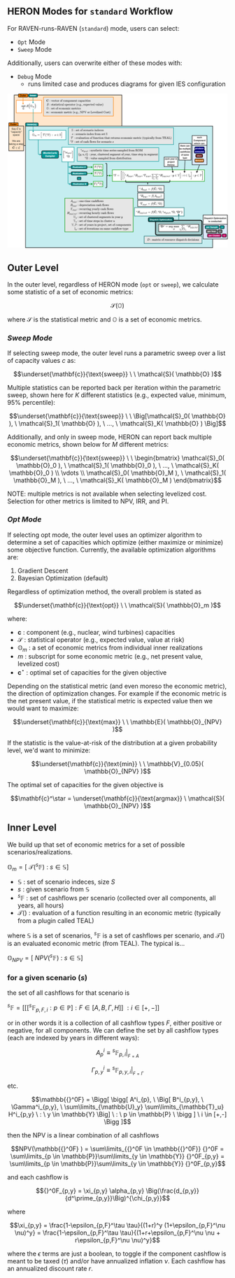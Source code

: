 
## HERON Modes for `standard` Workflow
For RAVEN-runs-RAVEN (`standard`) mode, users can select:
- `Opt` Mode
- `Sweep` Mode

Additionally, users can overwrite either of these modes with:
- `Debug` Mode
  - runs limited case and produces diagrams for given IES configuration


![HERON_bilevel_optimization](../diagrams/HERON_bilevel_optimization_full.png)

## Outer Level
In the outer level, regardless of HERON mode (`opt` or `sweep`), we calculate some statistic of a set of economic metrics:

```math
\mathcal{S}( \mathbb{O} )
```

where $\mathcal{S}$ is the statistical metric and $\mathbb{O}$ is a set of economic metrics.

### *Sweep Mode*

If selecting sweep mode, the outer level runs a parametric sweep over a list of capacity values $c$ as:
```math
\underset{\mathbf{c}}{\text{sweep}} \ \ \mathcal{S}( \mathbb{O} )
```

Multiple statistics can be reported back per iteration within the parametric sweep, shown here for $K$ different statistics (e.g., expected value, minimum, 95% percentile):
```math
\underset{\mathbf{c}}{\text{sweep}} \ \ \Big[\mathcal{S}_0( \mathbb{O} ), \ \mathcal{S}_1( \mathbb{O} ), \ ..., \ \mathcal{S}_K( \mathbb{O} ) \Big]
```

Additionally, and only in sweep mode, HERON can report back multiple economic metrics, shown below for $M$ different metrics:

```math
\underset{\mathbf{c}}{\text{sweep}} \ \ \begin{bmatrix} \mathcal{S}_0( \mathbb{O}_0 ), \ \mathcal{S}_1( \mathbb{O}_0 ), \ ..., \ \mathcal{S}_K( \mathbb{O}_0 ) \\ \vdots \\ \mathcal{S}_0( \mathbb{O}_M ), \ \mathcal{S}_1( \mathbb{O}_M ), \ ..., \ \mathcal{S}_K( \mathbb{O}_M ) \end{bmatrix}
```

NOTE: multiple metrics is not available when selecting levelized cost. Selection for other metrics is limited to NPV, IRR, and PI.

### *Opt Mode*

If selecting opt mode, the outer level uses an optimizer algorithm to determine a set of capacities which optimize (either maximize or minimize) some objective function. Currently, the available optimization algorithms are:

1) Gradient Descent
2) Bayesian Optimization (default)

Regardless of optimization method, the overall problem is stated as

```math
\underset{\mathbf{c}}{\text{opt}} \ \ \mathcal{S}( \mathbb{O}_m )
```

where:

- $\mathbf{c}$ : component (e.g., nuclear, wind turbines) capacities
- $\mathcal{S}$ : statistical operator (e.g., expected value, value at risk)
- $\mathbb{O}_m$ : a set of economic metrics from individual inner realizations
- $m$ : subscript for some economic metric (e.g., net present value, levelized cost)
- $\mathbf{c}^\star$ : optimal set of capacities for the given objective

Depending on the statistical metric (and even moreso the economic metric), the direction of optimization changes. For example if the economic metric is the net present value, if the statistical metric is expected value then we would want to maximize:
```math
\underset{\mathbf{c}}{\text{max}} \ \ \mathbb{E}( \mathbb{O}_{NPV} )
```

If the statistic is the value-at-risk of the distribution at a given probability level, we'd want to minimize:
```math
\underset{\mathbf{c}}{\text{min}} \ \ \mathbb{V}_{0.05}( \mathbb{O}_{NPV} )
```

The optimal set of capacities for the given objective is

```math
\mathbf{c}^\star = \underset{\mathbf{c}}{\text{argmax}} \ \mathcal{S}( \mathbb{O}_{NPV} )
```

## Inner Level


We build up that set of economic metrics for a set of possible scenarios/realizations.

$\mathbb{O}_m = \Big[ \ \mathcal{T}({}^s\mathbb{F}) \ :  \ s \in \mathbb{S} \Big]$

- $\mathbb{S}$ : set of scenario indeces, size $S$
- $s$ : given scenario from $\mathbb{S}$
- ${}^s\mathbb{F}$ : set of cashflows per scenario (collected over all components, all years, all hours)
- $\mathcal{T}( )$ : evaluation of a function resulting in an economic metric (typically from a plugin called TEAL)

where $\mathbb{S}$ is a set of scenarios, ${}^s\mathbb{F}$ is a set of cashflows per scenario, and $\mathcal{T}( )$ is an evaluated economic metric (from TEAL). The typical is...

$\mathbb{O}_{NPV} = \Big[ \ NPV({}^s\mathbb{F}) \ : \ s \in \mathbb{S} \Big]$

### for a given scenario ($s$)

the set of all cashflows for that scenario is

${}^s\mathbb{F} = \Bigg[ \bigg[ \Big[{}^s\mathbb{F}_{p,F,i} : p \in \mathbb{P} \Big]: F \in \big[A, B, \Gamma, H \big]\bigg] \ : i \in [+,-] \Bigg ]$

or in other words it is a collection of all cashflow types $F$, either positive or negative, for all components. We can define the set by all cashflow types (each are indexed by years in different ways):

```math
A_p^i \equiv {}^s\mathbb{F}_{p,i}|_{{}_{F=A}}
```

```math
\Gamma_{p,y}^i \equiv {}^s\mathbb{F}_{p,y,i}|_{{}_{F=\Gamma}}
```

etc.


```math
\mathbb{{}^0F} = \Bigg[ \bigg[ A^i_{p}, \ \Big[ B^i_{p,y}, \ \Gamma^i_{p,y}, \ \sum\limits_{\mathbb{U}_y} \sum\limits_{\mathbb{T}_u} H^i_{p,y}   \ :  \ y \in \mathbb{Y}  \Big] \ :  \ p \in \mathbb{P} \  \bigg ] \ i \in [+,-] \Bigg ]
```

then the NPV is a linear combination of all cashflows

```math
NPV(\mathbb{{}^0F} ) = \sum\limits_{{}^0F \in \mathbb{{}^0F}} {}^0F = \sum\limits_{p \in \mathbb{P}}\sum\limits_{y \in \mathbb{Y}} {}^0F_{p,y} = \sum\limits_{p \in \mathbb{P}}\sum\limits_{y \in \mathbb{Y}} {}^0F_{p,y}
```

and each cashflow is

```math
{}^0F_{p,y} = \xi_{p,y} \alpha_{p,y} \Big(\frac{d_{p,y}}{d^\prime_{p,y}}\Big)^{\chi_{p,y}}
```

where

```math
\xi_{p,y} = \frac{1-\epsilon_{p,F}^\tau \tau}{(1+r)^y (1+\epsilon_{p,F}^\nu \nu)^y} = \frac{1-\epsilon_{p,F}^\tau \tau}{(1+r+\epsilon_{p,F}^\nu \nu + r\epsilon_{p,F}^\nu \nu)^y}
```

where the $\epsilon$ terms are just a boolean, to toggle if the component cashflow is meant to be taxed ($\tau$) and/or have annualized inflation $\nu$. Each cashflow has an annualized discount rate $r$.

